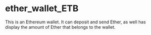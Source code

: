# ether_wallet_ETB

This is an Ethereum wallet. It can deposit and send Ether, as well has display the amount of Ether that belongs to the wallet. 
